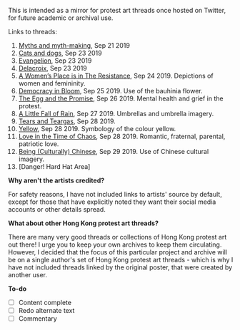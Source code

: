 This is intended as a mirror for protest art threads once hosted on Twitter, for future academic or archival use.

Links to threads:

1. [Myths and myth-making](https://cwylo.github.io/hkprotestart/thread1), Sep 21 2019
2. [Cats and dogs](https://cwylo.github.io/hkprotestart/thread2), Sep 23 2019
3. [Evangelion](https://cwylo.github.io/hkprotestart/thread3), Sep 23 2019
4. [Delacroix](https://cwylo.github.io/hkprotestart/thread4), Sep 23 2019
5. [A Women’s Place is in The Resistance](https://cwylo.github.io/hkprotestart/thread5), Sep 24 2019. Depictions of women and femininity.
6. [Democracy in Bloom](https://cwylo.github.io/hkprotestart/thread6), Sep 25 2019. Use of the bauhinia flower.
7. [The Egg and the Promise](https://cwylo.github.io/hkprotestart/thread7), Sep 26 2019. Mental health and grief in the protest.
8. [A Little Fall of Rain](https://cwylo.github.io/hkprotestart/thread8), Sep 27 2019. Umbrellas and umbrella imagery.
9. [Tears and Teargas](https://cwylo.github.io/hkprotestart/thread9), Sep 28 2019.
10. [Yellow](https://cwylo.github.io/hkprotestart/thread10), Sep 28 2019. Symbology of the colour yellow.
11. [Love in the Time of Chaos](https://cwylo.github.io/hkprotestart/thread11), Sep 28 2019. Romantic, fraternal, parental, patriotic love.
12. [Being (Culturally) Chinese](https://cwylo.github.io/hkprotestart/thread12), Sep 29 2019. Use of Chinese cultural imagery.
13. [Danger! Hard Hat Area]



**Why aren't the artists credited?**

For safety reasons, I have not included links to artists' source by default, except for those that have explicitly noted they want their social media accounts or other details spread.

**What about other Hong Kong protest art threads?**

There are many very good threads or collections of Hong Kong protest art out there! I urge you to keep your own archives to keep them circulating. However, I decided that the focus of this particular project and archive will be on a single author's set of Hong Kong protest art threads - which is why I have not included threads linked by the original poster, that were created by another user.

**To-do**

- [ ] Content complete
- [ ] Redo alternate text
- [ ] Commentary
